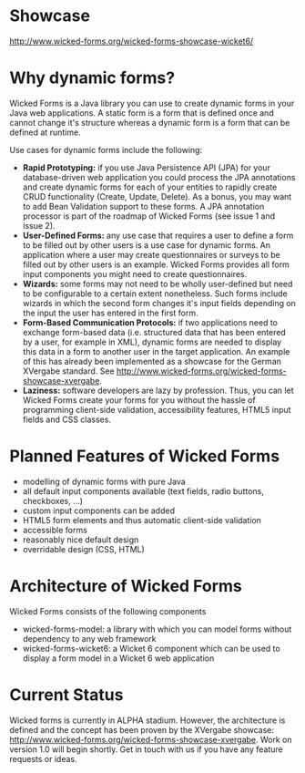 Showcase
========
http://www.wicked-forms.org/wicked-forms-showcase-wicket6/

Why dynamic forms?
==================
Wicked Forms is a Java library you can use to create dynamic forms in your Java web applications. A static form is a form that is defined once and cannot change it's structure whereas a dynamic form is a form that can be defined at runtime.

Use cases for dynamic forms include the following:

* **Rapid Prototyping:** if you use Java Persistence API (JPA) for your database-driven web application you could process the JPA
annotations
and create dynamic forms for each of your entities to rapidly create CRUD functionality (Create, Update, Delete). As a bonus,
you may want to add Bean Validation support to these forms. A JPA annotation processor is part of the roadmap of Wicked Forms (see issue 1 and issue 2).
* **User-Defined Forms:** any use case that requires a user to define a form to be filled out by other users is a use case for dynamic
forms.
An application where a user may create questionnaires or surveys to be filled out by other users is an example. Wicked Forms provides all form input components you might need to create questionnaires.
* **Wizards:** some forms may not need to be wholly user-defined but need to be configurable to a certain extent nonetheless. Such forms
include wizards in which the second form changes it's input fields depending on the input the user has entered in the first form.
* **Form-Based Communication Protocols:** if two applications need to exchange form-based data (i.e. structured data that has been entered
 by
a user, for example in XML), dynamic forms are needed to display this data in a form to another user in the target application. An example of this has already been implemented as a showcase for the German XVergabe standard. See http://www.wicked-forms.org/wicked-forms-showcase-xvergabe.
* **Laziness:** software developers are lazy by profession. Thus, you can let Wicked Forms create your forms for you without the hassle of
programming client-side validation, accessibility features, HTML5 input fields and CSS classes.

Planned Features of Wicked Forms
================================
* modelling of dynamic forms with pure Java
* all default input components available (text fields, radio buttons, checkboxes, ...)
* custom input components can be added
* HTML5 form elements and thus automatic client-side validation
* accessible forms
* reasonably nice default design
* overridable design (CSS, HTML)

Architecture of Wicked Forms
============================
Wicked Forms consists of the following components

* wicked-forms-model: a library with which you can model forms without dependency to any web framework
* wicked-forms-wicket6: a Wicket 6 component which can be used to display a form model in a Wicket 6 web application

Current Status
==============
Wicked forms is currently in ALPHA stadium. However, the architecture is defined and the concept has been proven by the XVergabe showcase: http://www.wicked-forms.org/wicked-forms-showcase-xvergabe. Work on version 1.0 will begin shortly. Get in touch with us if you have any feature requests or ideas.
